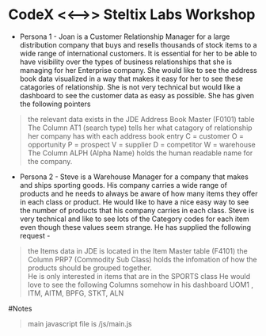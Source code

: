 CodeX  <<-->> Steltix Labs Workshop
===================


- Persona 1 - Joan is a Customer Relationship Manager for a large distribution company that buys and resells thousands of stock items to a wide range of international customers. It is essential for her to be able to have visibility over the types of business relationships that she is managing for her Enterprise company.  She would like to see the address book data visualized in a way that makes it easy for her to see these catagories of relationship. She is not very technical but would like a dashboard to see the customer data as easy as possible. She has given the following pointers 
>  the relevant data exists in the JDE Address Book Master (F0101) table 
> The Column AT1 (search type) tells her what catagory of relationship her company has with each address book entry
> C = customer
> O = opportunity
> P = prospect
> V = supplier
> D = competitor
> W = warehouse
> The Column ALPH (Alpha Name) holds the human readable name for the company. 




- Persona 2 - Steve is a Warehouse Manager for a company that makes and ships sporting goods. His company carries a wide range of products and he needs to always be aware of how many items they offer in each class or product. He would like to have a nice easy way to see the number of products that his company carries in each class. Steve is very technical and like to see lots of the Category codes for each item even though these values seem strange. He has supplied the following request - 
> the Items data in JDE is located in the Item Master table (F4101)
> the Column PRP7 (Commodity Sub Class) holds the infomation of how the products should be grouped together.  
> He is only interested in items that are in the SPORTS class
> He would love to see the following Columns somehow in his dashboard
>  UOM1 , ITM, AITM, BPFG, STKT, ALN



#Notes

> main javascript file is /js/main.js